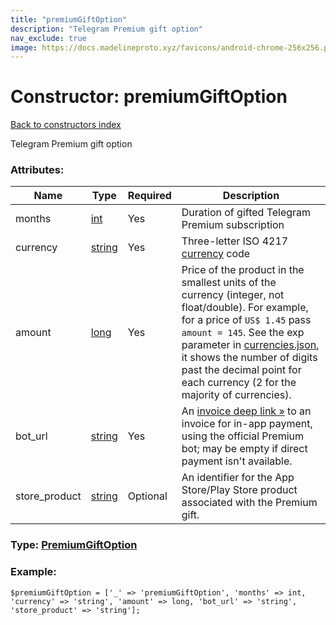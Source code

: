 ```yaml
---
title: "premiumGiftOption"
description: "Telegram Premium gift option"
nav_exclude: true
image: https://docs.madelineproto.xyz/favicons/android-chrome-256x256.png
---
```

# Constructor: premiumGiftOption  
[Back to constructors index](/API_docs/constructors/index.html)



Telegram Premium gift option

### Attributes:

| Name     |    Type       | Required | Description |
|----------|---------------|----------|-------------|
|months|[int](/API_docs/types/int.html) | Yes|Duration of gifted Telegram Premium subscription|
|currency|[string](/API_docs/types/string.html) | Yes|Three-letter ISO 4217 [currency](https://core.telegram.org/bots/payments#supported-currencies) code|
|amount|[long](/API_docs/types/long.html) | Yes|Price of the product in the smallest units of the currency (integer, not float/double). For example, for a price of `US$ 1.45` pass `amount = 145`. See the exp parameter in [currencies.json](https://core.telegram.org/bots/payments/currencies.json), it shows the number of digits past the decimal point for each currency (2 for the majority of currencies).|
|bot\_url|[string](/API_docs/types/string.html) | Yes|An [invoice deep link »](https://core.telegram.org/api/links#invoice-links) to an invoice for in-app payment, using the official Premium bot; may be empty if direct payment isn't available.|
|store\_product|[string](/API_docs/types/string.html) | Optional|An identifier for the App Store/Play Store product associated with the Premium gift.|



### Type: [PremiumGiftOption](/API_docs/types/PremiumGiftOption.html)


### Example:

```
$premiumGiftOption = ['_' => 'premiumGiftOption', 'months' => int, 'currency' => 'string', 'amount' => long, 'bot_url' => 'string', 'store_product' => 'string'];
```  
